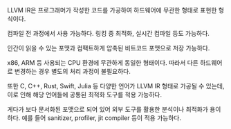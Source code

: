 LLVM IR은 프로그래머가 작성한 코드를 가공하여 하드웨어에 무관한 형태로 표현한 형식이다.

컴파일 전 과정에서 사용 가능하다. 링킹 중 최적화, 실시간 컴파일 등도 가능하다.

인간이 읽을 수 있는 포맷과 컴팩트하게 압축된 비트코드 포맷으로 저장 가능하다.

x86, ARM 등 사용되는 CPU 환경에 무관하게 동일한 형태이다. 따라서 다른 하드웨어로 변경하는 경우 별도의 처리 과정이 불필요하다.

또한 C, C++, Rust, Swift, Julia 등 다양한 언어가 LLVM IR 형태로 가공될 수 있는데, 이로 인해 해당 언어들에 공통된 최적화 도구를 적용 가능하다.

게다가 보다 문서화된 포맷으로 되어 있어 외부 도구를 활용한 분석이나 최적화가 용이하다. 예를 들어 sanitizer, profiler, jit compiler 등이 적용 가능하다.

